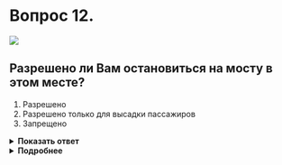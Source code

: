 # Вопрос 12.

![](https://s.drom.ru/i24227/pdd/tickets/2016/1542608536.jpg)

## Разрешено ли Вам остановиться на мосту в этом месте?

1. Разрешено
2. Разрешено только для высадки пассажиров
3. Запрещено

<details>
<summary><b>Показать ответ</b></summary>
Правильный ответ: 1
</details>
<details>
<summary><b>Подробнее</b></summary>
На мостах, путепроводах и эстакадах остановка запрещается, если количество полос движения в данном направлении менее трёх. В данной ситуации – три полосы. Можете остановиться.
(Пункт 12.4 ПДД)
</details>